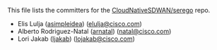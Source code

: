 This file lists the committers for the [CloudNativeSDWAN/serego](https://github.com/CloudNativeSDWAN/serego) repo.

* Elis Lulja ([asimpleidea](https://github.com/asimpleidea)) ([elulja@cisco.com](mailto:elulja@cisco.com))
* Alberto Rodriguez-Natal ([arnatal](https://github.com/arnatal)) ([natal@cisco.com](mailto:natal@cisco.com))
* Lori Jakab ([ljakab](https://github.com/ljakab)) ([lojakab@cisco.com](mailto:lojakab@cisco.com))